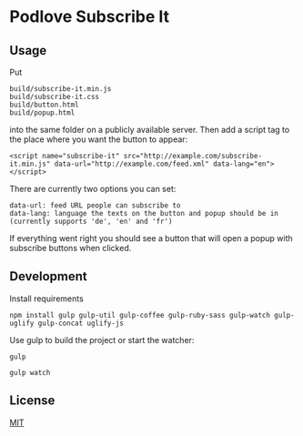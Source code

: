 # Podlove Subscribe It

## Usage

Put

    build/subscribe-it.min.js
    build/subscribe-it.css
    build/button.html
    build/popup.html

into the same folder on a publicly available server. Then add a script tag to the place where you want the button to appear:

    <script name="subscribe-it" src="http://example.com/subscribe-it.min.js" data-url="http://example.com/feed.xml" data-lang="en"></script>

There are currently two options you can set:

    data-url: feed URL people can subscribe to
    data-lang: language the texts on the button and popup should be in (currently supports 'de', 'en' and 'fr')

If everything went right you should see a button that will open a popup with subscribe buttons when clicked.

## Development

Install requirements

    npm install gulp gulp-util gulp-coffee gulp-ruby-sass gulp-watch gulp-uglify gulp-concat uglify-js

Use gulp to build the project or start the watcher:

    gulp

    gulp watch

## License

[MIT](https://github.com/benzimmer/podlove-subscribe-it/blob/master/LICENSE)
